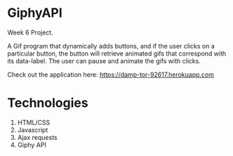 # GiphyAPI
Week 6 Project.

A Gif program that dynamically adds buttons, and if the user clicks on a particular button, the button will retrieve animated gifs that correspond with its data-label. The user can pause and animate the gifs with clicks. 

Check out the application here: https://damp-tor-92617.herokuapp.com

# Technologies
1. HTML/CSS
2. Javascript
3. Ajax requests
4. Giphy API
